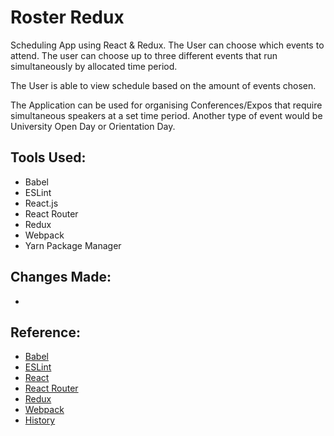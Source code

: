 # Roster Redux

Scheduling App using React & Redux. The User can choose which events to attend. The user can choose up to three different events that run simultaneously by allocated time period.

The User is able to view schedule based on the amount of events chosen.

The Application can be used for organising Conferences/Expos that require simultaneous speakers at a set time period. Another type of event would be University Open Day or Orientation Day.

## Tools Used:
* Babel
* ESLint
* React.js
* React Router
* Redux
* Webpack
* Yarn Package Manager

## Changes Made:
* 

## Reference:
* [Babel](https://babeljs.io/)
* [ESLint](http://eslint.org/)
* [React](https://facebook.github.io/react/)
* [React Router](https://github.com/rackt/react-router)
* [Redux](http://redux.js.org/)
* [Webpack](https://webpack.github.io/)
* [History](https://github.com/mjackson/history)
